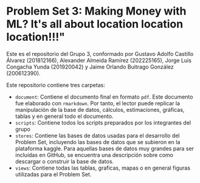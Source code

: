 # Problem Set 3: Making Money with ML? It's all about location location location!!!"

Este es el repositorio del Grupo 3, conformado por Gustavo Adolfo Castillo Álvarez (201812166), Alexander Almeida Ramírez (202225165), Jorge Luis Congacha Yunda (201920042) y Jaime Orlando Buitrago González (200612390).

Este repositorio contiene tres carpetas:

- `document`: Contiene el documento final en formato `pdf`. Este documento fue elaborado con `rmarkdown`. Por tanto, el lector puede replicar la manipulación de la base de datos, cálculos, estimaciones, gráficas,  tablas y en general todo el documento. 
- `scripts`: Contiene todos los scripts preparados por los integrantes del grupo
- `stores`: Contiene las bases de datos usadas para el desarrollo del Problem Set, incluyendo las bases de datos que se subieron en la plataforma kaggle. Para aquellas bases de datos muy grandes para ser incluídas en GitHub, se encuentra una descripción sobre como descargar o construir la base de datos.
- `views`: Contiene todas las tablas, graficas, mapas o en general figuras utilizadas para el Problem Set.




